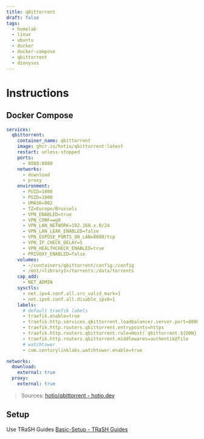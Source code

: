 ```yaml
---
title: qBittorrent
draft: false
tags:
  - homelab
  - linux
  - ubuntu
  - docker
  - docker-compose
  - qbittorrent
  - dionysus
---
```


# Instructions

## Docker Compose

```yaml
services:
  qbittorrent:
    container_name: qbittorrent
    image: ghcr.io/hotio/qbittorrent:latest
    restart: unless-stopped
    ports:
      - 8080:8080
    networks:
      - download
      - proxy
    environment:
      - PUID=1000
      - PGID=1000
      - UMASK=002
      - TZ=Europe/Brussels
      - VPN_ENABLED=true
      - VPN_CONF=wg0
      - VPN_LAN_NETWORK=192.168.x.0/24
      - VPN_LAN_LEAK_ENABLED=false
      - VPN_EXPOSE_PORTS_ON_LAN=8080/tcp
      - VPN_IP_CHECK_DELAY=5
      - VPN_HEALTHCHECK_ENABLED=true
      - PRIVOXY_ENABLED=false
    volumes:
      - ~/containers/qbittorrent/config:/config
      - /mnt/<library1>/torrents:/data/torrents
    cap_add:
      - NET_ADMIN
    sysctls:
      - net.ipv4.conf.all.src_valid_mark=1
      - net.ipv6.conf.all.disable_ipv6=1
    labels:
      # default traefik labels
      - traefik.enable=true
      - traefik.http.services.qbittorrent.loadbalancer.server.port=8080
      - traefik.http.routers.qbittorrent.entrypoints=https
      - traefik.http.routers.qbittorrent.rule=Host(`qbittorrent.${DDN}`)
      - traefik.http.routers.qbittorrent.middlewares=authentik@file
      # watchtower
      - com.centurylinklabs.watchtower.enable=true

networks:
  download:
    external: true
  proxy:
    external: true
```

> Sources:
> [hotio/qbittorrent - hotio.dev](https://hotio.dev/containers/qbittorrent/)

## Setup
Use TRaSH Guides
[Basic-Setup - TRaSH Guides](https://trash-guides.info/Downloaders/qBittorrent/Basic-Setup/#qbittorrent-basic-setup)